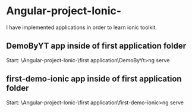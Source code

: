 # Angular-project-Ionic-

I have implemented applications in order to learn ionic toolkit.

## DemoByYT app inside of first application folder

Start: \Angular-project-Ionic-\first application\DemoByYt>ng serve


## first-demo-ionic app inside of first application folder

Start: \Angular-project-Ionic-\first application\first-demo-ionic>ng serve